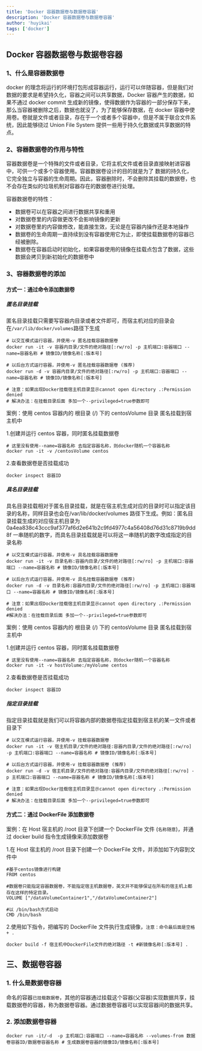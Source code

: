 ```yaml
---
title: 'Docker 容器数据卷与数据卷容器'
description: 'Docker 容器数据卷与数据卷容器'
author: 'huyikai'
tags: ['docker']
---
```


## Docker 容器数据卷与数据卷容器

### 1、什么是容器数据卷

docker 的理念将运行的环境打包形成容器运行，运行可以伴随容器，但是我们对数据的要求是希望持久化，容器之间可以共享数据，Docker 容器产生的数据，如果不通过 docker commit 生成新的镜像，使得数据作为容器的一部分保存下来，那么当容器被删除之后，数据也就没了，为了能够保存数据，在 docker 容器中使用卷。卷就是文件或者目录，存在于一个或者多个容器中，但是不属于联合文件系统，因此能够绕过 Union File System 提供一些用于持久化数据或共享数据的特点。

### 2、容器数据卷的作用与特性

容器数据卷是一个特殊的文件或者目录，它将主机文件或者目录直接映射进容器中，可供一个或多个容器使用。容器数据卷设计的目的就是为了 数据的持久化，它完全独立与容器的生命周期。因此，容器删除时，不会删除其挂载的数据卷，也不会存在类似的垃圾机制对容器存在的数据卷进行处理。

容器数据卷的特性：

- 数据卷可以在容器之间进行数据共享和重用
- 对数据卷里的内容做更改不会影响镜像的更新
- 对数据卷里的内容做修改，能直接生效，无论是在容器内操作还是本地操作
- 数据卷的生命周期一直持续到没有容器使用它为止，即使挂载数据卷的容器已经被删除。
- 数据卷在容器启动时初始化，如果容器使用的镜像在挂载点包含了数据，这些数据会拷贝到新初始化的数据卷中

### 3、容器数据卷的添加

#### 方式一：通过命令添加数据卷

##### 匿名目录挂载

匿名目录挂载只需要写容器内目录或者文件即可，而宿主机对应的目录会在`/var/lib/docker/volumes`路径下生成

```shell
# 以交互模式运行容器，并使用-v 匿名挂载容器数据卷
docker run -it -v 容器内目录/文件的绝对路径[:rw/ro] -p 主机端口:容器端口 --name=容器名称 # 镜像ID/镜像名称[:版本号]

# 以后台方式运行容器，并使用-v 匿名挂载容器数据卷 (推荐)
docker run -d -v 容器内目录/文件的绝对路径[:rw/ro] -p 主机端口:容器端口 --name=容器名称 # 镜像ID/镜像名称[:版本号]

# 注意：如果出现Docker挂载宿主机目录显示cannot open directory .:Permission denied
# 解决办法：在挂载目录后面 多加一个--privileged=true参数即可
```

案例：使用 centos 容器内的 根目录 (/) 下的 centosVolume 目录 匿名挂载到宿主机中

1.创建并运行 centos 容器，同时匿名挂载数据卷

```shell
# 这里没有使用--name=容器名称 去指定容器名称，则docker随机一个容器名称
docker run -it -v /centosVolume centos
```

2.查看数据卷是否挂载成功

```shell
docker inspect 容器ID
```

##### 具名目录挂载

具名目录挂载相对于匿名目录挂载，就是在宿主机生成对应的目录时可以指定该目录的名称，同样目录也会在/var/lib/docker/volumes 路径下生成。例如：匿名目录挂载生成的对应宿主机目录为 0a4ea838c43ccc9af377af6d2e641b2c9fd4977c4a56408d76d31c8719b9dd8f 一串随机的数字，而具名目录挂载就是可以将这一串随机的数字改成指定的目录名称

```shell
# 以交互模式运行容器，并使用-v 具名挂载容器数据卷
docker run -it -v 目录名称:容器内目录/文件的绝对路径[:rw/ro] -p 主机端口:容器端口 --name=容器名称 # 镜像ID/镜像名称[:版本号]

# 以后台方式运行容器，并使用-v 具名挂载容器数据卷 (推荐)
docker run -d -v 目录名称:容器内目录/文件的绝对路径[:rw/ro] -p 主机端口:容器端口 --name=容器名称 # 镜像ID/镜像名称[:版本号]

# 注意：如果出现Docker挂载宿主机目录显示cannot open directory .:Permission denied
#解决办法：在挂载目录后面 多加一个--privileged=true参数即可
```

案例：使用 centos 容器内的 根目录 (/) 下的 centosVolume 目录 匿名挂载到宿主机中

1.创建并运行 centos 容器，同时匿名挂载数据卷

```shell
# 这里没有使用--name=容器名称 去指定容器名称，则docker随机一个容器名称
docker run -it -v hostVolume:/myVolume centos
```

2.查看数据卷是否挂载成功

```shell
docker inspect 容器ID
```

##### 指定目录挂载

指定目录挂载就是我们可以将容器内部的数据卷指定挂载到宿主机的某一文件或者目录下

```shell
# 以交互模式运行容器，并使用-v 挂载容器数据卷
docker run -it -v 宿主机目录/文件的绝对路径:容器内目录/文件的绝对路径[:rw/ro] -p 主机端口:容器端口 --name=容器名称 # 镜像ID/镜像名称[:版本号]

# 以后台方式运行容器，并使用-v 挂载容器数据卷 (推荐)
docker run -d -v 宿主机目录/文件的绝对路径:容器内目录/文件的绝对路径[:rw/ro] -p 主机端口:容器端口 --name=容器名称 # 镜像ID/镜像名称[:版本号]

# 注意：如果出现Docker挂载宿主机目录显示cannot open directory .:Permission denied
# 解决办法：在挂载目录后面 多加一个--privileged=true参数即可
```

#### 方式二：通过 DockerFile 添加数据卷

案例：在 Host 宿主机的 /root 目录下创建一个 DockerFile 文件 (`名称随意`)，并通过 docker build 指令生成镜像来添加数据卷

1.在 Host 宿主机的 /root 目录下创建一个 DockerFile 文件，并添加如下内容到文件中

```shell
#基于centos镜像进行构建
FROM centos

#数据卷只能指定容器数据卷，不能指定宿主机数据卷，英文并不能够保证在所有的宿主机上都存在这样的特定目录。
VOLUME ["/dataVolumeContainer1","/dataVolumeContainer2"]

#以 /bin/bash方式启动
CMD /bin/bash
```

2.使用如下指令，把编写的 DockerFile 文件执行生成镜像，`注意：命令最后面是空格 + .`

```shell
docker build -f 宿主机中DockerFile文件的绝对路径 -t #新镜像名称[:版本号] .
```

## 三、数据卷容器

### 1. 什么是数据卷容器

命名的容器`已挂载数据卷`，其他的容器通过挂载这个容器(父容器)实现数据共享，挂载数据卷的容器，称为数据卷容器。通过数据卷容器可以实现容器间的数据共享。

### 2. 添加数据卷容器

```shell
docker run -it/-d  -p 主机端口:容器端口 --name=容器名称 --volumes-from 数据卷容器ID/数据卷容器名称 # 生成数据卷容器的镜像ID/镜像名称[:版本号]
```

